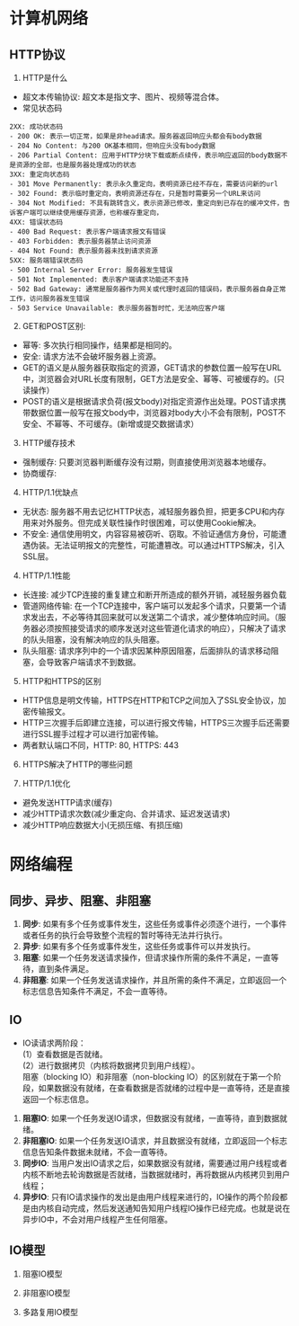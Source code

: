 # 计算机网络
## HTTP协议
1. HTTP是什么
- 超文本传输协议: 超文本是指文字、图片、视频等混合体。
- 常见状态码
```
2XX: 成功状态码
- 200 OK: 表示一切正常，如果是非head请求。服务器返回响应头都会有body数据
- 204 No Content: 与200 OK基本相同，但响应头没有body数据
- 206 Partial Content: 应用于HTTP分块下载或断点续传，表示响应返回的body数据不是资源的全部，也是服务器处理成功的状态
3XX: 重定向状态码
- 301 Move Permanently: 表示永久重定向，表明资源已经不存在，需要访问新的url
- 302 Found: 表示临时重定向，表明资源还存在，只是暂时需要另一个URL来访问
- 304 Not Modified: 不具有跳转含义，表示资源已修改，重定向到已存在的缓冲文件，告诉客户端可以继续使用缓存资源，也称缓存重定向，
4XX: 错误状态码
- 400 Bad Request: 表示客户端请求报文有错误
- 403 Forbidden: 表示服务器禁止访问资源
- 404 Not Found: 表示服务器未找到请求资源
5XX: 服务端错误状态码
- 500 Internal Server Error: 服务器发生错误
- 501 Not Implemented: 表示客户端请求功能还不支持
- 502 Bad Gateway: 通常是服务器作为网关或代理时返回的错误码，表示服务器自身正常工作，访问服务器发生错误
- 503 Service Unavailable: 表示服务器暂时忙，无法响应客户端
```

2. GET和POST区别:
- 幂等: 多次执行相同操作，结果都是相同的。
- 安全: 请求方法不会破坏服务器上资源。
- GET的语义是从服务器获取指定的资源，GET请求的参数位置一般写在URL中，浏览器会对URL长度有限制，GET方法是安全、幂等、可被缓存的。(只读操作）
- POST的语义是根据请求负荷(报文body)对指定资源作出处理。POST请求携带数据位置一般写在报文body中，浏览器对body大小不会有限制，POST不安全、不幂等、不可缓存。(新增或提交数据请求）

3. HTTP缓存技术
- 强制缓存: 只要浏览器判断缓存没有过期，则直接使用浏览器本地缓存。
- 协商缓存:

4. HTTP/1.1优缺点
- 无状态: 服务器不用去记忆HTTP状态，减轻服务器负担，把更多CPU和内存用来对外服务。但完成关联性操作时很困难，可以使用Cookie解决。
- 不安全: 通信使用明文，内容容易被窃听、窃取。不验证通信方身份，可能遭遇伪装。无法证明报文的完整性，可能遭篡改。可以通过HTTPS解决，引入SSL层。

4. HTTP/1.1性能
- 长连接: 减少TCP连接的重复建立和断开所造成的额外开销，减轻服务器负载
- 管道网络传输: 在一个TCP连接中，客户端可以发起多个请求，只要第一个请求发出去，不必等待其回来就可以发送第二个请求，减少整体响应时间。（服务器必须按照接受请求的顺序发送对这些管道化请求的响应），只解决了请求的队头阻塞，没有解决响应的队头阻塞。
- 队头阻塞: 请求序列中的一个请求因某种原因阻塞，后面排队的请求移动阻塞，会导致客户端请求不到数据。

5. HTTP和HTTPS的区别
- HTTP信息是明文传输，HTTPS在HTTP和TCP之间加入了SSL安全协议，加密传输报文。
- HTTP三次握手后即建立连接，可以进行报文传输，HTTPS三次握手后还需要进行SSL握手过程才可以进行加密传输。
- 两者默认端口不同，HTTP: 80, HTTPS: 443

6. HTTPS解决了HTTP的哪些问题


7. HTTP/1.1优化
- 避免发送HTTP请求(缓存)
- 减少HTTP请求次数(减少重定向、合并请求、延迟发送请求)
- 减少HTTP响应数据大小(无损压缩、有损压缩)
 


 # 网络编程
## 同步、异步、阻塞、非阻塞</br>
1. **同步**: 如果有多个任务或事件发生，这些任务或事件必须逐个进行，一个事件或者任务的执行会导致整个流程的暂时等待无法并行执行。
2. **异步**: 如果有多个任务或事件发生，这些任务或事件可以并发执行。
3. **阻塞**: 如果一个任务发送请求操作，但请求操作所需的条件不满足，一直等待，直到条件满足。
4. **非阻塞**: 如果一个任务发送请求操作，并且所需的条件不满足，立即返回一个标志信息告知条件不满足，不会一直等待。
## IO
- IO读请求两阶段：</br>
(1）查看数据是否就绪。</br>
(2）进行数据拷贝（内核将数据拷贝到用户线程）。</br>
阻塞（blocking IO）和非阻塞（non-blocking IO）的区别就在于第一个阶段，如果数据没有就绪，在查看数据是否就绪的过程中是一直等待，还是直接返回一个标志信息。
1. **阻塞IO**: 如果一个任务发送IO请求，但数据没有就绪，一直等待，直到数据就绪。
2. **非阻塞IO**: 如果一个任务发送IO请求，并且数据没有就绪，立即返回一个标志信息告知条件数据未就绪，不会一直等待。
3. **同步IO**: 当用户发出IO请求之后，如果数据没有就绪，需要通过用户线程或者内核不断地去轮询数据是否就绪，当数据就绪时，再将数据从内核拷贝到用户线程；
4. **异步IO**: 只有IO请求操作的发出是由用户线程来进行的，IO操作的两个阶段都是由内核自动完成，然后发送通知告知用户线程IO操作已经完成。也就是说在异步IO中，不会对用户线程产生任何阻塞。

## IO模型
1. 阻塞IO模型

2. 非阻塞IO模型

3. 多路复用IO模型
